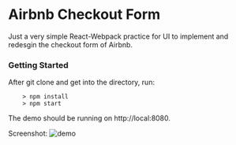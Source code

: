# Airbnb Checkout Form

Just a very simple React-Webpack practice for UI to implement and redesgin the checkout form of Airbnb.

### Getting Started
After git clone and get into the directory, run:

```
	> npm install
	> npm start
```

The demo should be running on http://local:8080.

Screenshot:
![demo](http://res.cloudinary.com/dxdsd8err/image/upload/v1487567902/airbnb_fhqxwj.jpg)
